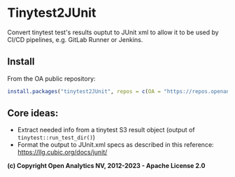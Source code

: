 # Tinytest2JUnit

Convert tinytest test's results ouptut to JUnit xml to allow it to be used by CI/CD pipelines, e.g. GitLab Runner or Jenkins.

## Install

From the OA public repository:

```r
install.packages("tinytest2JUnit", repos = c(OA = "https://repos.openanalytics.eu/repo/public/", CRAN = "https://cloud.r-project.org"))
```

## Core ideas:

* Extract needed info from a tinytest S3 result object (output of `tinytest::run_test_dir()`)
* Format the output to JUnit.xml specs as described in this reference: https://llg.cubic.org/docs/junit/

**(c) Copyright Open Analytics NV, 2012-2023 - Apache License 2.0**
